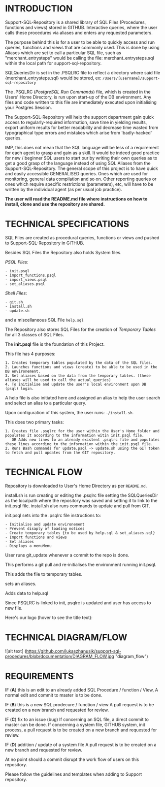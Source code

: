 # INTRODUCTION

Support-SQL-Repository is a shared library of SQL Files (Procedures, functions and views) stored in GITHUB. Interactive queries, where the user calls these procedures via aliases and enters any requested parameters.

The purpose behind this is for a user to be able to quickly access and run queries, functions and views that are commonly used. This is done by using Aliases which are set to call a particular SQL file, such as "merchant_entrysteps" would be calling the file: merchant_entrysteps.sql within the local path for support-sql-repository.

SQLQueriesDir is set in the .PSQLRC file to reflect a directory where said file {merchant_entrysteps.sql} would be stored, ex: ```/Users/[username]/support-sql-repository```

The .PSQLRC (_PostgreSQL Run Commands_) file, which is created in the Users' Home Directory, is run upon start-up of the DB environment. Any files and code written to this file are immediately executed upon initialising your Postgres Session.

The Support-SQL-Repository will help the support department gain quick access to regularly-required information, save time in yielding results, export uniform results for better readability and decrease time wasted from typographical type errors and mistakes which arise from 'badly-hacked' queries.

IMP, this does not mean that the SQL language will be less of a requirement for each agent to grasp and gain as a skill. It would be indeed good practice for new / beginner SQL users to start our by writing their own queries as to get a good grasp of the language instead of using SQL Aliases from the Support-SQL-Repository.
The general scope of this project is to have quick and easily accessible GENERALISED queries. Ones which are used for monitoring, general data compilation and so on. Other reporting queries or ones which require specific restrictions (parameters), etc, will have to be written by the individual agent (as per usual job practice).

**The user will read the README.md file where instructions on how to install, clone and use the repository are shared.**





# TECHNICAL SPECIFICATIONS

SQL Files are created as procedural queries, functions or views and pushed to Support-SQL-Repository in GITHUB.

Besides SQL Files the Repository also holds System files.

_PSQL Files_:
```
- init.psql
- import_functions.psql
- import_views.psql
- set_aliases.psql
```

_Shell Files_:
```
- git.sh
- install.sh
- update.sh
```

and a miscellaneous SQL File ```help.sql```

The Repository also stores SQL Files for the creation of _Temporary Tables_ for all 3 classes of SQL Files.


The **init.psql** file is the foundation of this  Project.

This file has 4 purposes:
```
1. Creates temporary tables populated by the data of the SQL files.
2. Launches functions and views (create) to be able to be used in the DB environement.
3. Set aliases based on the data from the temporary tables. (these aliases will be used to call the actual queries)
4. To initialise and update the user's local environment upon DB (psql) login.
```

A help file is also initiated here and assigned an alias to help the user search and select an alias to a particular query.


Upon configuration of this system, the user runs: ```./install.sh```.

This does two primary tasks:
```
1. Creates file .psqlrc for the user within the User's Home folder and populates it according to the information witin init.psql file.
   OR Adds new lines to an already existent .psqlrc file and populates these lines according to the information within the init.psql file.
2. Runs Bash commands for update.psql -> update.sh using the GIT token to fetch and pull updates from the GIT repository.
```


# TECHNICAL FLOW

Repository is downloaded to User's Home Directory as per ```README.md```.

install.sh is run creating or editing the .psqlrc file setting the SQLQueriesDir as the localpath where the repository was saved and setting it to link to the init.psql file.
install.sh also runs commands to update and pull from GIT.

init.psql sets into the .psqlrc file instructions to:
```
- Initialise and update environement
- Prevent disaply of loading notices
- Create temporary tables {to be used by help.sql & set_aliases.sql}
- Import functions and views
- Set aliases
- Displays a menuMenu
```

User runs git_update whenever a commit to the repo is done.

This performs a git pull and re-initialises the environment running init.psql.

This adds the file to  temporary tables.

sets an aliases.

Adds data to help.sql

Since PSQLRC is linked to init, psqlrc is updated and user has access to new file.

Here's our logo (hover to see the title text):


# TECHNICAL DIAGRAM/FLOW
![alt text] (https://github.com/lukaszhanusik/support-sql-procedures/blob/documentation/DIAGRAM_FLOW.jpg "diagram_flow")


# REQUIREMENTS

IF (**A**) this is an edit to an already added SQL Procedure / function / View,
  A normal edit and commit to master is to be done.

IF (**B**) this is a new SQL prodecure / function /  view
  A pull request is to be created on a new branch and requested for review.

IF (**C**) fix to an issue (bug)
  If concerning an SQL file, a direct commit to master can be done.
  If concerning a system file, GITHUB system, init process, a pull request is to be created on a new branch and requested for review.

IF (**D**) addition / update of a system file
  A pull request is to be created on a new branch and requested for review.

At no point should a commit disrupt the work flow of users on this repository.

Please follow the guidelines and templates when adding to Support repository.
